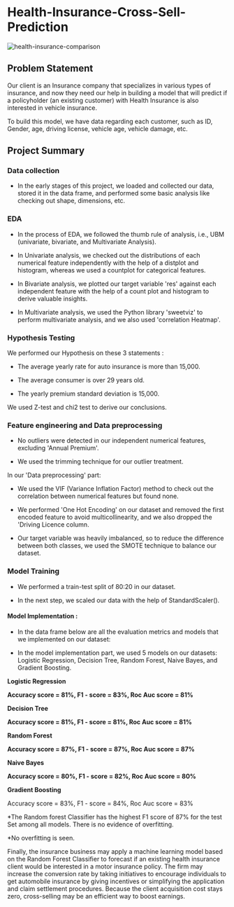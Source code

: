 # Health-Insurance-Cross-Sell-Prediction
![health-insurance-comparison](https://github.com/Sid-9823/Health-Insurance-Cross-Sell-Prediction/assets/125801958/9ea8f700-afbc-4bef-86c3-844f4b3ecd3a)


<H2>Problem Statement</H2>

Our client is an Insurance company that specializes in various types of insurance, and now they need our help in building a model that will predict if a policyholder (an existing customer) with Health Insurance is also interested in vehicle insurance.

To build this model, we have data regarding each customer, such as ID, Gender, age, driving license, vehicle age, vehicle damage, etc.

<H2>Project Summary</H2>

<H3>Data collection</H3>

* In the early stages of this project, we loaded and collected our data, stored it in the data frame, and performed some basic analysis like checking out shape, dimensions, etc.

<H3>EDA</H3>

* In the process of EDA, we followed the thumb rule of analysis, i.e., UBM (univariate, bivariate, and Multivariate Analysis).

* In Univariate analysis, we checked out the distributions of each numerical feature independently with the help of a distplot and histogram, 
  whereas we used a countplot for categorical features.

* In Bivariate analysis, we plotted our target variable 'res' against each independent feature with the help of a count plot and histogram to 
  derive valuable insights.

* In Multivariate analysis, we used the Python library 'sweetviz' to perform multivariate analysis, and we also used 'correlation Heatmap'.

<H3>Hypothesis Testing</H3>

We performed our Hypothesis on these 3 statements :

* The average yearly rate for auto insurance is more than 15,000.

* The average consumer is over 29 years old.

* The yearly premium standard deviation is 15,000.

We used Z-test and chi2 test to derive our conclusions.

<H3>Feature engineering and Data preprocessing</H3>
  
* No outliers were detected in our independent numerical features, excluding 'Annual Premium'.

* We used the trimming technique for our outlier treatment.

</H4>In our 'Data preprocessing' part:</H4>

* We used the VIF (Variance Inflation Factor) method to check out the correlation between numerical features but found none.

* We performed 'One Hot Encoding' on our dataset and removed the first encoded feature to avoid multicollinearity, and we also dropped the 
  'Driving Licence column.

* Our target variable was heavily imbalanced, so to reduce the difference between both classes, we used the SMOTE technique to balance our 
  dataset.

<H3>Model Training</H3>

* We performed a train-test split of 80:20 in our dataset.

* In the next step, we scaled our data with the help of StandardScaler().

<H4>Model Implementation :</H4>

* In the data frame below are all the evaluation metrics and models that we implemented on our dataset:

* In the model implementation part, we used 5 models on our datasets: Logistic Regression, Decision Tree, Random Forest, Naive Bayes, and 
  Gradient Boosting.

**Logistic Regression**

**Accuracy score = 81%, F1 - score = 83%, Roc Auc score = 81%**

**Decision Tree**

**Accuracy score = 81%, F1 - score = 81%, Roc Auc score = 81%**

**Random Forest**

**Accuracy score = 87%, F1 - score = 87%, Roc Auc score = 87%**

**Naive Bayes**

**Accuracy score = 80%, F1 - score = 82%, Roc Auc score = 80%**

**Gradient Boosting**

Accuracy score = 83%, F1 - score = 84%, Roc Auc score = 83%

*The Random forest Classifier has the highest F1 score of 87% for the test Set among all models. There is no evidence of overfitting.

*No overfitting is seen.

Finally, the insurance business may apply a machine learning model based on the Random Forest Classifier to forecast if an existing health insurance client would be interested in a motor insurance policy. The firm may increase the conversion rate by taking initiatives to encourage individuals to get automobile insurance by giving incentives or simplifying the application and claim settlement procedures. Because the client acquisition cost stays zero, cross-selling may be an efficient way to boost earnings.

